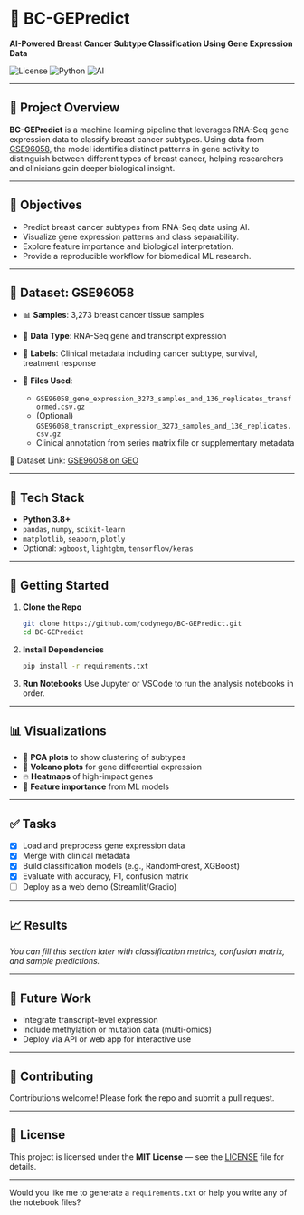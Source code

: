 # 🧬 BC-GEPredict

**AI-Powered Breast Cancer Subtype Classification Using Gene Expression Data**

![License](https://img.shields.io/badge/license-MIT-blue.svg)
![Python](https://img.shields.io/badge/Python-3.8%2B-yellow.svg)
![AI](https://img.shields.io/badge/AI-Enabled-green.svg)

---

## 📌 Project Overview

**BC-GEPredict** is a machine learning pipeline that leverages RNA-Seq gene expression data to classify breast cancer subtypes. Using data from [GSE96058](https://www.ncbi.nlm.nih.gov/geo/query/acc.cgi?acc=GSE96058), the model identifies distinct patterns in gene activity to distinguish between different types of breast cancer, helping researchers and clinicians gain deeper biological insight.

---

## 🎯 Objectives

* Predict breast cancer subtypes from RNA-Seq data using AI.
* Visualize gene expression patterns and class separability.
* Explore feature importance and biological interpretation.
* Provide a reproducible workflow for biomedical ML research.

---

## 🧪 Dataset: GSE96058

* 📊 **Samples**: 3,273 breast cancer tissue samples
* 🔬 **Data Type**: RNA-Seq gene and transcript expression
* 🧾 **Labels**: Clinical metadata including cancer subtype, survival, treatment response
* 📁 **Files Used**:

  * `GSE96058_gene_expression_3273_samples_and_136_replicates_transformed.csv.gz`
  * (Optional) `GSE96058_transcript_expression_3273_samples_and_136_replicates.csv.gz`
  * Clinical annotation from series matrix file or supplementary metadata

🔗 Dataset Link: [GSE96058 on GEO](https://www.ncbi.nlm.nih.gov/geo/query/acc.cgi?acc=GSE96058)

---

## 🧰 Tech Stack

* **Python 3.8+**
* `pandas`, `numpy`, `scikit-learn`
* `matplotlib`, `seaborn`, `plotly`
* Optional: `xgboost`, `lightgbm`, `tensorflow/keras`


---

## 🚀 Getting Started

1. **Clone the Repo**

   ```bash
   git clone https://github.com/codynego/BC-GEPredict.git
   cd BC-GEPredict
   ```

2. **Install Dependencies**

   ```bash
   pip install -r requirements.txt
   ```

3. **Run Notebooks**
   Use Jupyter or VSCode to run the analysis notebooks in order.

---

## 📊 Visualizations

* 📌 **PCA plots** to show clustering of subtypes
* 🎯 **Volcano plots** for gene differential expression
* 🔥 **Heatmaps** of high-impact genes
* 🧠 **Feature importance** from ML models

---

## ✅ Tasks

* [x] Load and preprocess gene expression data
* [x] Merge with clinical metadata
* [x] Build classification models (e.g., RandomForest, XGBoost)
* [x] Evaluate with accuracy, F1, confusion matrix
* [ ] Deploy as a web demo (Streamlit/Gradio)

---

## 📈 Results

*You can fill this section later with classification metrics, confusion matrix, and sample predictions.*

---

## 🧠 Future Work

* Integrate transcript-level expression
* Include methylation or mutation data (multi-omics)
* Deploy via API or web app for interactive use

---

## 🤝 Contributing

Contributions welcome! Please fork the repo and submit a pull request.

---

## 📜 License

This project is licensed under the **MIT License** — see the [LICENSE](LICENSE) file for details.

---

Would you like me to generate a `requirements.txt` or help you write any of the notebook files?
